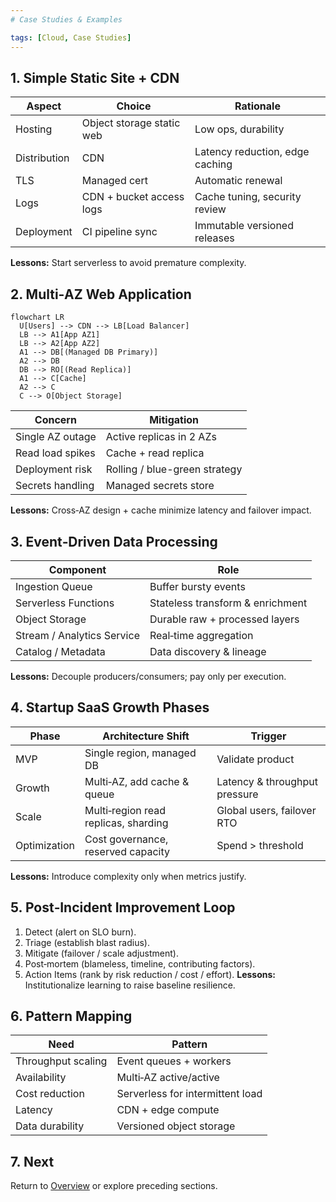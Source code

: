 ```yaml
---
# Case Studies & Examples

tags: [Cloud, Case Studies]
---
```


## 1. Simple Static Site + CDN
| Aspect | Choice | Rationale |
|--------|-------|-----------|
| Hosting | Object storage static web | Low ops, durability |
| Distribution | CDN | Latency reduction, edge caching |
| TLS | Managed cert | Automatic renewal |
| Logs | CDN + bucket access logs | Cache tuning, security review |
| Deployment | CI pipeline sync | Immutable versioned releases |
**Lessons:** Start serverless to avoid premature complexity.

## 2. Multi‑AZ Web Application
```mermaid
flowchart LR
  U[Users] --> CDN --> LB[Load Balancer]
  LB --> A1[App AZ1]
  LB --> A2[App AZ2]
  A1 --> DB[(Managed DB Primary)]
  A2 --> DB
  DB --> RO[(Read Replica)]
  A1 --> C[Cache]
  A2 --> C
  C --> O[Object Storage]
```
| Concern | Mitigation |
|---------|-----------|
| Single AZ outage | Active replicas in 2 AZs |
| Read load spikes | Cache + read replica |
| Deployment risk | Rolling / blue-green strategy |
| Secrets handling | Managed secrets store |
**Lessons:** Cross‑AZ design + cache minimize latency and failover impact.

## 3. Event‑Driven Data Processing
| Component | Role |
|----------|-----|
| Ingestion Queue | Buffer bursty events |
| Serverless Functions | Stateless transform & enrichment |
| Object Storage | Durable raw + processed layers |
| Stream / Analytics Service | Real‑time aggregation |
| Catalog / Metadata | Data discovery & lineage |
**Lessons:** Decouple producers/consumers; pay only per execution.

## 4. Startup SaaS Growth Phases
| Phase | Architecture Shift | Trigger |
|-------|-------------------|--------|
| MVP | Single region, managed DB | Validate product |
| Growth | Multi‑AZ, add cache & queue | Latency & throughput pressure |
| Scale | Multi‑region read replicas, sharding | Global users, failover RTO |
| Optimization | Cost governance, reserved capacity | Spend > threshold |
**Lessons:** Introduce complexity only when metrics justify.

## 5. Post‑Incident Improvement Loop
1. Detect (alert on SLO burn).
2. Triage (establish blast radius).
3. Mitigate (failover / scale adjustment).
4. Post‑mortem (blameless, timeline, contributing factors).
5. Action Items (rank by risk reduction / cost / effort).
**Lessons:** Institutionalize learning to raise baseline resilience.

## 6. Pattern Mapping
| Need | Pattern |
|------|--------|
| Throughput scaling | Event queues + workers |
| Availability | Multi‑AZ active/active |
| Cost reduction | Serverless for intermittent load |
| Latency | CDN + edge compute |
| Data durability | Versioned object storage |

## 7. Next
Return to [Overview](overview.md) or explore preceding sections.
